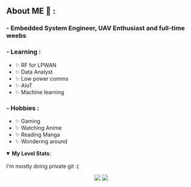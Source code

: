 ## About ME 💬 :


### - Embedded System Engineer, UAV Enthusiast and full-time weebs

<!-- <img height="300" width="500" alt="GIF" align="right" src="https://media1.tenor.com/images/9f2d163be6f19ea2858e168711e23fe6/tenor.gif"> -->

### - Learning :
- ✨ RF for LPWAN
- ✨ Data Analyst
- ✨ Low power comms
- ✨ AIoT
- ✨ Machine learning 

### - Hobbies : 
- ✨ Gaming
- ✨ Watching Anime
- ✨ Reading Manga
- ✨ Wondering around



<details open>
 <summary> <b>My Level Stats</b>: </summary>
<br>
  I'm mostly doing private git :(
<p align = "center">
  <img src = "https://github-readme-stats.vercel.app/api?username=wianoski&show_icons=true&theme=radical&line_height=27">
  <img src = "https://github-readme-stats.vercel.app/api/top-langs/?username=wianoski&hide=css,java,html,javascript&theme=radical">
</p>

</details>
